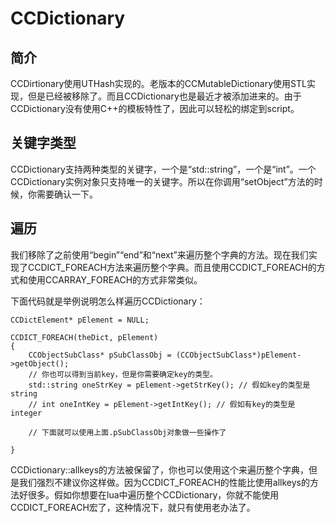 # CCDictionary #

## 简介 ##

CCDirtionary使用UTHash实现的。老版本的CCMutableDictionary使用STL实现，但是已经被移除了。而且CCDictionary也是最近才被添加进来的。由于CCDictionary没有使用C++的模板特性了，因此可以轻松的绑定到script。

## 关键字类型 ##

CCDictionary支持两种类型的关键字，一个是“std::string”，一个是“int”。一个CCDictionary实例对象只支持唯一的关键字。所以在你调用“setObject”方法的时候，你需要确认一下。

## 遍历 ##

我们移除了之前使用“begin”“end”和“next”来遍历整个字典的方法。现在我们实现了CCDICT_FOREACH方法来遍历整个字典。而且使用CCDICT_FOREACH的方式和使用CCARRAY_FOREACH的方式非常类似。


 下面代码就是举例说明怎么样遍历CCDictionary：

	CCDictElement* pElement = NULL;
	 
	CCDICT_FOREACH(theDict, pElement)
	{
	    CCObjectSubClass* pSubClassObj = (CCObjectSubClass*)pElement->getObject();
	    // 你也可以得到当前key，但是你需要确定key的类型。
	    std::string oneStrKey = pElement->getStrKey(); // 假如key的类型是string
		// int oneIntKey = pElement->getIntKey(); // 假如有key的类型是integer
	 
	    // 下面就可以使用上面.pSubClassObj对象做一些操作了
	 
	}


CCDictionary::allkeys的方法被保留了，你也可以使用这个来遍历整个字典，但是我们强烈不建议你这样做。因为CCDICT_FOREACH的性能比使用allkeys的方法好很多。假如你想要在lua中遍历整个CCDictionary，你就不能使用CCDICT_FOREACH宏了，这种情况下，就只有使用老办法了。
